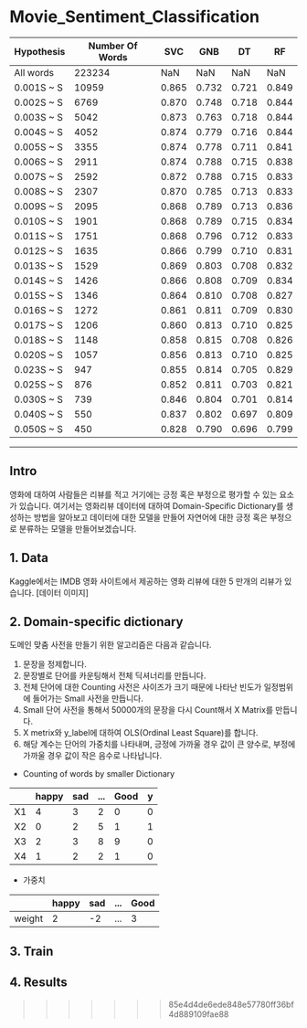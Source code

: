 # Movie_Sentiment_Classification


|Hypothesis| Number Of Words |SVC | GNB |DT|RF |
|---|---|---|---|---|---|
|All words|223234|NaN|NaN|NaN|NaN| 
|0.001S ~ S|10959|0.865|0.732|0.721|0.849|
|0.002S ~ S|6769|0.870|0.748|0.718|0.844|
|0.003S ~ S|5042|0.873|0.763|0.718|0.844|
|0.004S ~ S|4052|0.874|0.779|0.716|0.844|
|0.005S ~ S|3355|0.874|0.778|0.711|0.841|
|0.006S ~ S|2911|0.874|0.788|0.715|0.838|
|0.007S ~ S|2592|0.872|0.788|0.715|0.833|
|0.008S ~ S|2307|0.870|0.785|0.713|0.833|
|0.009S ~ S|2095|0.868|0.789|0.713|0.836|
|0.010S ~ S|1901|0.868|0.789|0.715|0.834|
|0.011S ~ S|1751|0.868|0.796|0.712|0.833|
|0.012S ~ S|1635|0.866|0.799|0.710|0.831|
|0.013S ~ S|1529|0.869|0.803|0.708|0.832|
|0.014S ~ S|1426|0.866|0.808|0.709|0.834|
|0.015S ~ S|1346|0.864|0.810|0.708|0.827|
|0.016S ~ S|1272|0.861|0.811|0.709|0.830|
|0.017S ~ S|1206|0.860|0.813|0.710|0.825|
|0.018S ~ S|1148|0.858|0.815|0.708|0.826|
|0.020S ~ S|1057|0.856|0.813|0.710|0.825|
|0.023S ~ S|947 |0.855|0.814|0.705|0.829|
|0.025S ~ S|876 |0.852|0.811|0.703|0.821|
|0.030S ~ S|739 |0.846|0.804|0.701|0.814|
|0.040S ~ S|550 |0.837|0.802|0.697|0.809|
|0.050S ~ S|450 |0.828|0.790|0.696|0.799|

-----------------------------------------------

## Intro 

영화에 대하여 사람들은 리뷰를 적고 거기에는 긍정 혹은 부정으로 평가할 수 있는 요소가 있습니다. 여기서는 영화리뷰 데이터에 대하여
Domain-Specific Dictionary를 생성하는 방법을 알아보고 데이터에 대한 모델을 만들어 자연어에 대한 긍정 혹은 부정으로 분류하는 모델을
만들어보겠습니다. 

## 1. Data

Kaggle에서는 IMDB 영화 사이트에서 제공하는 영화 리뷰에 대한 5 만개의 리뷰가 있습니다. 
[데이터 이미지]


## 2. Domain-specific dictionary

도메인 맞춤 사전을 만들기 위한 알고리즘은 다음과 같습니다. 

1. 문장을 정제합니다.  
2. 문장별로 단어를 카운팅해서 전체 딕셔너리를 만듭니다. 
3. 전체 단어에 대한 Counting 사전은 사이즈가 크기 때문에 나타난 빈도가 일정범위에 들어가는 Small 사전을 만듭니다. 
4. Small 단어 사전을 통해서 50000개의 문장을 다시 Count해서 X Matrix를 만듭니다. 
5. X metrix와 y_label에 대하여 OLS(Ordinal Least Square)를 합니다. 
6. 해당 계수는 단어의 가중치를 나타내며, 긍정에 가까울 경우 값이 큰 양수로, 부정에 가까울 경우 값이 작은 음수로 나타납니다. 


* Counting of words by smaller Dictionary

|| happy | sad| ... | Good| y|
|---|---|---|---|---| ---|
 X1| 4 |3|2|0|  0
 X2| 0 |2|5|1| 1
 X3| 2 |3|8|9|   0
 X4| 1 |2|2|1| 0
 
 * 가중치
 
  || happy | sad| ... | Good|
 |---|---|---|---|---| 
 weight| 2 |-2|...|3|



## 3. Train 



## 4. Results
>>>>>>> 85e4d4de6ede848e57780ff36bf4d889109fae88

